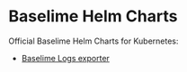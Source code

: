 # Baselime Helm Charts

Official Baselime Helm Charts for Kubernetes:
* [Baselime Logs exporter](./charts/baselime-logs-exporter/README.md)


